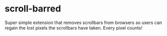 # scroll-barred
Super simple extension that removes scrollbars from browsers so users can regain the lost pixels the scrollbars have taken. Every pixel counts!
